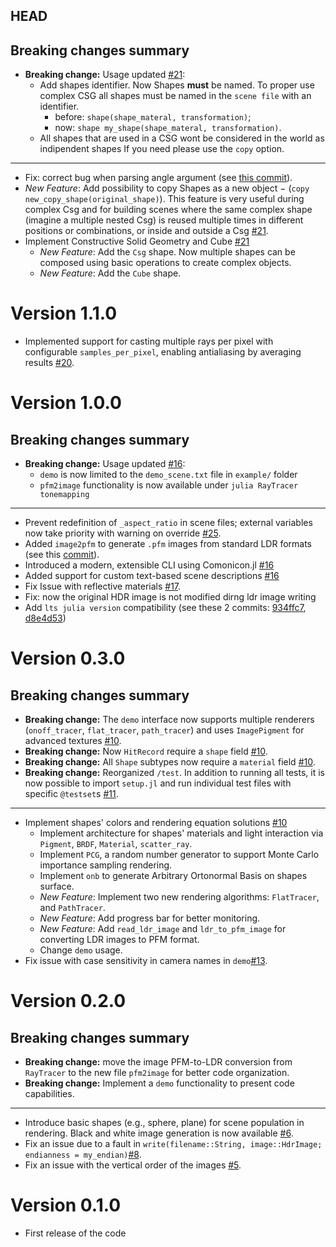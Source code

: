 ## HEAD

## Breaking changes summary
- **Breaking change:** Usage updated [#21](https://github.com/baronauta/RayTracer/pull/21):
  - Add shapes identifier. Now Shapes **must** be named. To proper use complex CSG all shapes must be named in the `scene file` with an identifier. 
    - before: `shape(shape_materal, transformation)`; 
    - now: `shape my_shape(shape_materal, transformation)`.
  - All shapes that are used in a CSG wont be considered in the world as indipendent shapes If you need please use the `copy` option.
---
- Fix: correct bug when parsing angle argument (see [this commit](https://github.com/baronauta/RayTracer/pull/21/commits/242c65d1da5df755d3a983469f43c86bccac3ee8)).
- *New Feature*: Add possibility to copy Shapes as a new object $-$ (`copy new_copy_shape(original_shape)`). This feature is very useful during complex Csg and for building scenes where the same complex shape (imagine a multiple nested Csg) is reused multiple times in different positions or combinations, or inside and outside a Csg [#21](https://github.com/baronauta/RayTracer/pull/21).
- Implement Constructive Solid Geometry and Cube [#21](https://github.com/baronauta/RayTracer/pull/21)
  - *New Feature*: Add the `Csg` shape. Now multiple shapes can be composed using basic operations to create complex objects.
  - *New Feature*: Add the `Cube` shape.


# Version 1.1.0
- Implemented support for casting multiple rays per pixel with configurable `samples_per_pixel`, enabling antialiasing by averaging results [#20](https://github.com/baronauta/RayTracer/pull/20).

# Version 1.0.0
## Breaking changes summary
- **Breaking change:** Usage updated [#16](https://github.com/baronauta/RayTracer/pull/16):
  - `demo` is now limited to the `demo_scene.txt` file in `example/` folder
  - `pfm2image` functionality is now available under `julia RayTracer tonemapping`
---
- Prevent redefinition of `_aspect_ratio` in scene files; external variables now take priority with warning on override [#25](https://github.com/baronauta/RayTracer/pull/25).
- Added `image2pfm` to generate `.pfm` images from standard LDR formats (see this [commit](https://github.com/baronauta/RayTracer/commit/b99578f2e9ab31780a45ddaefe77ad86a6965c45)).
- Introduced a modern, extensible CLI using Comonicon.jl [#16](https://github.com/baronauta/RayTracer/pull/16)
- Added support for custom text-based scene descriptions [#16](https://github.com/baronauta/RayTracer/pull/16)
- Fix Issue with reflective materials [#17](https://github.com/baronauta/RayTracer/issues/17).
- Fix: now the original HDR image is not modified dirng ldr image writing
- Add `lts julia version` compatibility (see these 2 commits: [934ffc7](https://github.com/baronauta/RayTracer/commit/934ffc75ee846e918f7fbad9eeca7376b5202b5d), [d8e4d53](https://github.com/baronauta/RayTracer/commit/d8e4d53e980a0b20df3a11af068fcb020158444a))
# Version 0.3.0
## Breaking changes summary
-   **Breaking change:** The `demo` interface now supports multiple renderers (`onoff_tracer`, `flat_tracer`, `path_tracer`) and uses `ImagePigment` for advanced textures [#10](https://github.com/baronauta/RayTracer/pull/10/).
-   **Breaking change:** Now `HitRecord` require a `shape` field [#10](https://github.com/baronauta/RayTracer/pull/10/).
-   **Breaking change:** All `Shape` subtypes now require a `material` field [#10](https://github.com/baronauta/RayTracer/pull/10/).
-   **Breaking change:** Reorganized `/test`. In addition to running all tests, it is now possible to import `setup.jl` and run individual test files with specific `@testset`s [#11](https://github.com/baronauta/RayTracer/pull/11).

---
-   Implement shapes' colors and rendering equation solutions [#10](https://github.com/baronauta/RayTracer/pull/10/)
    -   Implement architecture for shapes' materials and light interaction via `Pigment`, `BRDF`, `Material`, `scatter_ray`.
    -   Implement `PCG`, a random number generator to support Monte Carlo importance sampling rendering.
    - Implement `onb` to generate Arbitrary Ortonormal Basis on shapes surface.
    -   *New Feature*: Implement two new rendering algorithms: `FlatTracer`, and `PathTracer`.
    -   *New Feature*: Add progress bar for better monitoring.
    -   *New Feature*: Add `read_ldr_image` and `ldr_to_pfm_image` for converting LDR images to PFM format.
    -   Change `demo` usage.
-   Fix issue with case sensitivity in camera names in `demo`[#13](https://github.com/baronauta/RayTracer/pull/13).
# Version 0.2.0
## Breaking changes summary
-   **Breaking change:** move the image PFM-to-LDR conversion from `RayTracer` to the new file `pfm2image` for better code organization.
-   **Breaking change:** Implement a `demo` functionality to present code capabilities.
---
-   Introduce basic shapes (e.g., sphere, plane) for scene population in rendering. Black and white image generation is now available [#6](https://github.com/baronauta/RayTracer/pull/6).
-   Fix an issue due to a fault in `write(filename::String, image::HdrImage; endianness = my_endian)`[#8](https://github.com/baronauta/RayTracer/pull/8).
-   Fix an issue with the vertical order of the images [#5](https://github.com/baronauta/RayTracer/pull/5).

# Version 0.1.0

-   First release of the code